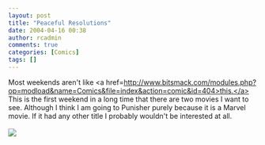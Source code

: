 ```yaml
---
layout: post
title: "Peaceful Resolutions"
date: 2004-04-16 00:38
author: rcadmin
comments: true
categories: [Comics]
tags: []
---
```

Most weekends aren't like <a href=http://www.bitsmack.com/modules.php?op=modload&name=Comics&file=index&action=comic&id=404>this.</a> This is the first weekend in a long time that there are two movies I want to see. Although I think I am going to Punisher purely because it is a Marvel movie. If it had any other title I probably wouldn't be interested at all. <Br><br><!--more--><img src='http://dl.bitsmack.com/comics/20040416.png'   />
